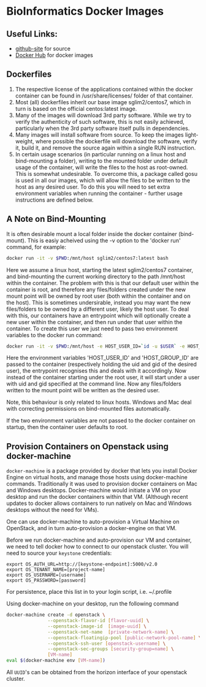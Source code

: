 # BioInformatics Docker Images

## Useful Links:
 * [github-site](https://github.com/c-omics) for source
 * [Docker Hub](https://hub.docker.com/u/comics) for docker images

## Dockerfiles
 1. The respective license of the applications contained within the docker container can be found in /usr/share/licenses/ folder of that container. 
 2. Most (all) dockerfiles inherit our base image sglim2/centos7, which in turn is based on the official centos:latest image.
 3. Many of the images will download 3rd party software. While we try to verify the authenticity of such software, this is not easily achieved, particularly when the 3rd party software itself pulls in dependencies.
 4. Many images will install software from source. To keep the images light-weight, where possible the dockerfile will download the software, verify it, build it, and remove the source again within a single RUN instruction. 
 5. In certain usage scenarios (in particular running on a linux host and bind-mounting a folder), writing to the mounted folder under default usage of the container, will write the files to the host as root-owned. This is somewhat undesirable. To overcome this, a package called gosu is used in all our images, which will allow the files to be written to the host as any desired user. To do this you will need to set extra environment variables when running the container - further usage instructions are defined below.
 
## A Note on Bind-Mounting
It is often desirable mount a local folder inside the docker container (bind-mount). This is easiy acheived using the -v option to the 'docker run' command, for example:
```bash
docker run -it -v $PWD:/mnt/host sglim2/centos7:latest bash
``` 
Here we assume a linux host, starting the latest sglim2/centos7 container, and bind-mounting the current working directory to the path /mnt/host within the container. The problem with this is that our default user within the container is root, and therefore any files/folders created under the new mount point will be owned by root user (both within the container and on the host). This is sometimes undersirable, instead you may want the new files/folders to be owned by a different user, likely the host user. To deal with this, our containers have an entrypoint which will optionally create a new user within the container, and then run under that user within the container. To create this user we just need to pass two environment variables to the docker run command:
```bash
docker run -it -v $PWD:/mnt/host -e HOST_USER_ID=`id -u $USER` -e HOST_GROUP_ID=`id -g $USER`  sglim2/centos7:latest bash
```
Here the environment variables 'HOST_USER_ID' and 'HOST_GROUP_ID' are passed to the container (respectively holding the uid and gid of the desired user), the entrypoint recognises this and deals with it accordingly. Now instead of the container starting under the root user, it will start under a user with uid and gid specified at the command line. Now any files/folders written to the mount point will be written as the desired user.

Note, this behaviour is only related to linux hosts. Windows and Mac deal with correcting permissions on bind-mounted files automatically.

If the two environment variables are not passed to the docker container on startup, then the container user defaults to root.

## Provision Containers on Openstack using docker-machine
```docker-machine``` is a package provided by docker that lets you install Docker Engine on virtual hosts, and manage those hosts using docker-machine commands. Traditionally it was used to provision docker containers on Mac and Windows desktops. Docker-machine would initiate a VM on your desktop and run the docker containers within that VM. (Although recent updates to docker allows containers to run natively on Mac and Windows desktops without the need for VMs).

One can use docker-machine to auto-provision a Virtual Machine on OpenStack, and in turn auto-provision a docker-engine on that VM.

Before we run docker-machine and auto-provision our VM and container, we need to tell docker how to connect to our openstack cluster. You will need to source your ```keystone``` credentials:
```
export OS_AUTH_URL=http://[keystone-endpoint]:5000/v2.0
export OS_TENANT_NAME=[project-name]
export OS_USERNAME=[username]
export OS_PASSWORD=[password]
```
For persistence, place this list in to your login script, i.e. ~/.profile


Using docker-machine on your desktop, run the following command
```bash
docker-machine create -d openstack \
               --openstack-flavor-id [flavor-uuid] \
               --openstack-image-id  [image-uuid] \
               --openstack-net-name  [private-network-name] \
               --openstack-floatingip-pool [public-network-pool-name] \
               --openstack-ssh-user [openstack-username] \
               --openstack-sec-groups [security-group=name] \
               [VM-name]
eval $(docker-machine env [VM-name])
``` 
All ```UUID```'s can be obtained from the horizon interface of your openstack cluster.



